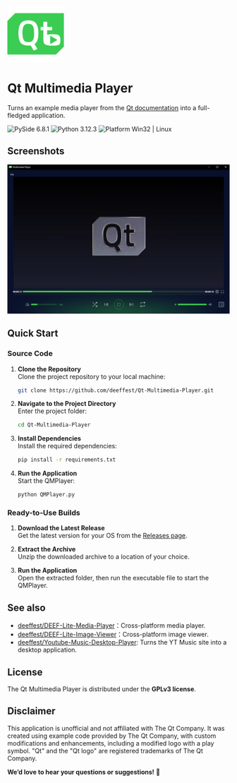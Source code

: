 ![Icon](MediaPlayer/icons/logo@128x128.png)

# Qt Multimedia Player
Turns an example media player from the [Qt documentation](https://doc.qt.io/qtforpython-6/examples/example_qtdemos_mediaplayer.html) into a full-fledged application.

<img src="https://img.shields.io/badge/PySide-6.8.1-blue?color=00B16A" alt="PySide 6.8.1"/> <img src="https://img.shields.io/badge/Python-3.12.3-blue.svg?color=00B16A" alt="Python 3.12.3"/> <img src="https://img.shields.io/badge/Platform-Win32%20|%20Linux-blue?color=00B16A" alt="Platform Win32 | Linux"/>

## Screenshots
![Screenshot_1](MediaPlayer/images/main_window.png)

## Quick Start
### Source Code
1. **Clone the Repository**  
   Clone the project repository to your local machine:
   ```bash
   git clone https://github.com/deeffest/Qt-Multimedia-Player.git
   ```
2. **Navigate to the Project Directory**  
   Enter the project folder:
   ```bash
   cd Qt-Multimedia-Player
   ```
3. **Install Dependencies**  
   Install the required dependencies:
   ```bash
   pip install -r requirements.txt
   ```
4. **Run the Application**  
   Start the QMPlayer:
   ```bash
   python QMPlayer.py
   ```

### Ready-to-Use Builds
1. **Download the Latest Release**  
   Get the latest version for your OS from the [Releases page](https://github.com/deeffest/Qt-Multimedia-Player/releases/latest).

2. **Extract the Archive**  
   Unzip the downloaded archive to a location of your choice.

3. **Run the Application**  
   Open the extracted folder, then run the executable file to start the QMPlayer.

## See also
- [deeffest/DEEF-Lite-Media-Player](https://github.com/deeffest/DEEF-Lite-Media-Player)：Сross-platform media player. 
- [deeffest/DEEF-Lite-Image-Viewer](https://github.com/deeffest/DEEF-Lite-Image-Viewer)：Сross-platform image viewer.
- [deeffest/Youtube-Music-Desktop-Player](https://github.com/deeffest/Youtube-Music-Desktop-Player): Turns the YT Music site into a desktop application.

## License
The Qt Multimedia Player is distributed under the **GPLv3 license**.

## Disclaimer
This application is unofficial and not affiliated with The Qt Company. It was created using example code provided by The Qt Company, with custom modifications and enhancements, including a modified logo with a play symbol. "Qt" and the "Qt logo" are registered trademarks of The Qt Company.

**We’d love to hear your questions or suggestions!** 💬